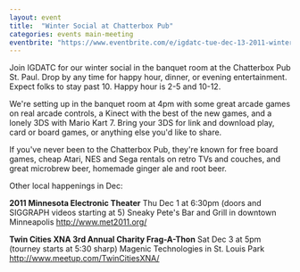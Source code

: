 ```yaml
---
layout: event
title:  "Winter Social at Chatterbox Pub"
categories: events main-meeting
eventbrite: "https://www.eventbrite.com/e/igdatc-tue-dec-13-2011-winter-social-at-chatterbox-pub-tickets-2557264848"
---
```


Join IGDATC for our winter social in the banquet room at the Chatterbox Pub St. Paul.  Drop by any time for happy hour, dinner, or evening entertainment.  Expect folks to stay past 10.  Happy hour is 2-5 and 10-12.

We're setting up in the banquet room at 4pm with some great arcade games on real arcade controls, a Kinect with the best of the new games, and a lonely 3DS with Mario Kart 7. Bring your 3DS for link and download play, card or board games, or anything else you'd like to share.

If you've never been to the Chatterbox Pub, they're known for free board games, cheap Atari, NES and Sega rentals on retro TVs and couches, and great microbrew beer, homemade ginger ale and root beer.

Other local happenings in Dec:

**2011 Minnesota Electronic Theater**
Thu Dec 1 at 6:30pm (doors and SIGGRAPH videos starting at 5)
Sneaky Pete's Bar and Grill in downtown Minneapolis
http://www.met2011.org/

**Twin Cities XNA 3rd Annual Charity Frag-A-Thon**
Sat Dec 3 at 5pm (tourney starts at 5:30 sharp)
Magenic Technologies in St. Louis Park
http://www.meetup.com/TwinCitiesXNA/

